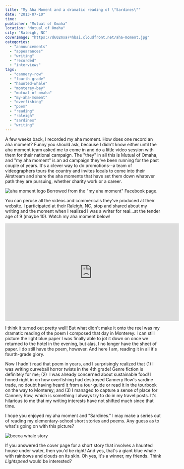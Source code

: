```yaml
---
title: "My Aha Moment and a dramatic reading of \"Sardines\""
date: "2013-07-10"
time:
publisher: "Mutual of Omaha"
location: "Mutual of Omaha"
city: "Raleigh, NC"
coverImage: "https://d602mxa74hbsi.cloudfront.net/aha-moment.jpg"
categories:
  - "announcements"
  - "appearances"
  - "writing"
  - "recorded"
  - "interviews"
tags:
  - "cannery-row"
  - "fourth-grade"
  - "haunted-whale"
  - "monterey-bay"
  - "mutual-of-omaha"
  - "my-aha-moment"
  - "overfishing"
  - "poem"
  - "reading"
  - "raleigh"
  - "sardines"
  - "writing"
---
```


A few weeks back, I recorded my aha moment. How does one record an aha moment? Funny you should ask, because I didn't know either until the aha moment team asked me to come in and do a little video session with them for their national campaign. The "they" in all this is Mutual of Omaha, and "my aha moment" is an ad campaign they've been running for the past couple of years. It's a clever way to do promotions--a team of videographers tours the country and invites locals to come into their Airstream and share the aha moments that have set them down whatever path they are pursuing, whether charity work or a career.

![aha moment logo](https://d602mxa74hbsi.cloudfront.net/aha-moment.jpg) Borrowed from the "my aha moment" Facebook page.

You can peruse all the videos and commericals they've produced at their website. I participated at their Raleigh, NC, stop and shared about my writing and the moment when I realized I was a writer for real...at the tender age of 9 (maybe 10). Watch my aha moment below!

<iframe width="560" height="315" src="https://www.youtube.com/embed/2pS2AxvwWFo?si=uXeBeYeVxTicwDQ5" title="YouTube video player" frameborder="0" allow="accelerometer; autoplay; clipboard-write; encrypted-media; gyroscope; picture-in-picture; web-share" referrerpolicy="strict-origin-when-cross-origin" allowfullscreen></iframe>

I think it turned out pretty well! But what didn't make it onto the reel was my dramatic reading of the poem I composed that day in Monterey. I can still picture the light blue paper I was finally able to jot it down on once we returned to the hotel in the evening, but alas, I no longer have the sheet of paper. I do still have the poem, however. And here I am, reading it in all it's fourth-grade glory.

Now I hadn't read that poem in years, and I surprisingly realized that (1) I was writing curveball horror twists in the 4th grade! Genre fiction is definitely for me; (2)  I was already concerned about sustainable food! I honed right in on how overfishing had destroyed Cannery Row's sardine trade, no doubt having heard it from a tour guide or read it in the tourbook on the way to Monterey; and (3) I managed to capture a sense of place for Cannery Row, which is something I always try to do in my travel posts. It's hilarious to me that my writing interests have not shifted much since that time.

I hope you enjoyed my aha moment and "Sardines." I may make a series out of reading my elementary-school short stories and poems. Any guess as to what's going on with this picture?

![becca whale story](https://d2ypg8o05lff0b.cloudfront.net/wp-content/uploads/sites/3/2013/07/becca-whale-story-500x375.jpg)

If you answered the cover page for a short story that involves a haunted house under water, then you'd be right! And yes, that's a giant blue whale with rainbows and clouds on its skin. Oh yes, it's a winner, my friends. Think _Lightspeed_ would be interested?
